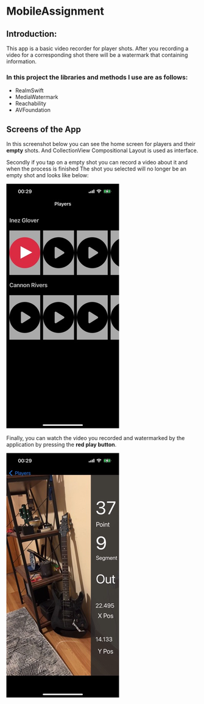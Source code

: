 # MobileAssignment

## Introduction:

This app is a basic video recorder for player shots. After you recording a video for a corresponding shot there will be a watermark that containing information.

### In this project the libraries and methods I use are as follows:

- RealmSwift
- MediaWatermark
- Reachability
- AVFoundation



## Screens of the App

  In this screenshot below you can see the home screen for players and their **empty** shots. 
  And CollectionView Compositional Layout is used as interface.
  
   

  Secondly if you tap on a empty shot you can record a video about it and when the process is finished 
  The shot you selected will no longer be an empty shot and looks like below:
  
   ![Shot List](ScreenShots/List.jpeg)
   
   Finally, you can watch the video you recorded and watermarked by the application by pressing the **red play button**.
   
   ![Watermarked Video](ScreenShots/WaterMarked.jpeg)
